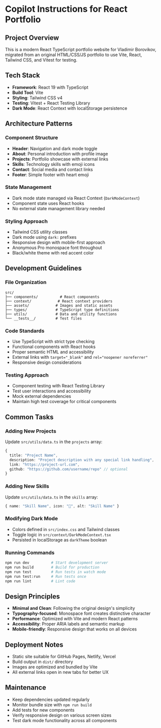 # Copilot Instructions for React Portfolio

## Project Overview
This is a modern React TypeScript portfolio website for Vladimir Borovikov, migrated from an original HTML/CSS/JS portfolio to use Vite, React, Tailwind CSS, and Vitest for testing.

## Tech Stack
- **Framework**: React 19 with TypeScript
- **Build Tool**: Vite
- **Styling**: Tailwind CSS v4
- **Testing**: Vitest + React Testing Library
- **Dark Mode**: React Context with localStorage persistence

## Architecture Patterns

### Component Structure
- **Header**: Navigation and dark mode toggle
- **About**: Personal introduction with profile image
- **Projects**: Portfolio showcase with external links
- **Skills**: Technology skills with emoji icons
- **Contact**: Social media and contact links
- **Footer**: Simple footer with heart emoji

### State Management
- Dark mode state managed via React Context (`DarkModeContext`)
- Component state uses React hooks
- No external state management library needed

### Styling Approach
- Tailwind CSS utility classes
- Dark mode using `dark:` prefixes
- Responsive design with mobile-first approach
- Anonymous Pro monospace font throughout
- Black/white theme with red accent color

## Development Guidelines

### File Organization
```
src/
├── components/          # React components
├── context/            # React context providers
├── assets/            # Images and static assets
├── types/             # TypeScript type definitions
├── utils/             # Data and utility functions
└── __tests__/         # Test files
```

### Code Standards
- Use TypeScript with strict type checking
- Functional components with React hooks
- Proper semantic HTML and accessibility
- External links with `target="_blank"` and `rel="noopener noreferrer"`
- Responsive design considerations

### Testing Approach
- Component testing with React Testing Library
- Test user interactions and accessibility
- Mock external dependencies
- Maintain high test coverage for critical components

## Common Tasks

### Adding New Projects
Update `src/utils/data.ts` in the `projects` array:
```typescript
{
  title: "Project Name",
  description: "Project description with any special link handling",
  link: "https://project-url.com",
  github: "https://github.com/username/repo" // optional
}
```

### Adding New Skills
Update `src/utils/data.ts` in the `skills` array:
```typescript
{ name: "Skill Name", icon: "🚀", alt: "Skill Name" }
```

### Modifying Dark Mode
- Colors defined in `src/index.css` and Tailwind classes
- Toggle logic in `src/context/DarkModeContext.tsx`
- Persisted in localStorage as `darkTheme` boolean

### Running Commands
```bash
npm run dev          # Start development server
npm run build        # Build for production
npm run test         # Run tests in watch mode
npm run test:run     # Run tests once
npm run lint         # Lint code
```

## Design Principles
- **Minimal and Clean**: Following the original design's simplicity
- **Typography-focused**: Monospace font creates distinctive character
- **Performance**: Optimized with Vite and modern React patterns
- **Accessibility**: Proper ARIA labels and semantic markup
- **Mobile-friendly**: Responsive design that works on all devices

## Deployment Notes
- Static site suitable for GitHub Pages, Netlify, Vercel
- Build output in `dist/` directory
- Images are optimized and bundled by Vite
- All external links open in new tabs for better UX

## Maintenance
- Keep dependencies updated regularly
- Monitor bundle size with `npm run build`
- Add tests for new components
- Verify responsive design on various screen sizes
- Test dark mode functionality across all components